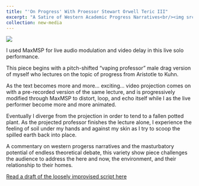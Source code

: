 ```yaml
---
title: "'On Progress' With Proessor Stewart Orwell Teric III"
excerpt: "A Satire of Western Academic Progress Narratives<br/><img src='../images/on-progress.jpg'>"
collection: new-media
---
```


<img src='../../images/on-progress5.jpg'>

I used MaxMSP for live audio modulation and video delay in this live solo performance.

This piece begins with a pitch-shifted “vaping professor” male drag version of myself who lectures on the topic of progress from Aristotle to Kuhn. 

<!--- more --->


As the text becomes more and more… exciting… video projection comes on with a pre-recorded version of the same lecture, and is progressively modified through MaxMSP to distort, loop, and echo itself while I as the live performer become more and more animated. 

Eventually I diverge from the projection in order to tend to a fallen potted plant. As the projected professor finishes the lecture alone, I experience the feeling of soil under my hands and against my skin as I try to scoop the spilled earth back into place.

A commentary on western progerss narratives and the masturbatory potential of endless theoretical debate, this variety show piece challenges the audience to address the here and now, the environment, and their relationship to their homes.

[Read a draft of the loosely improvised script here](../../files/on-progress-text.pdf)


